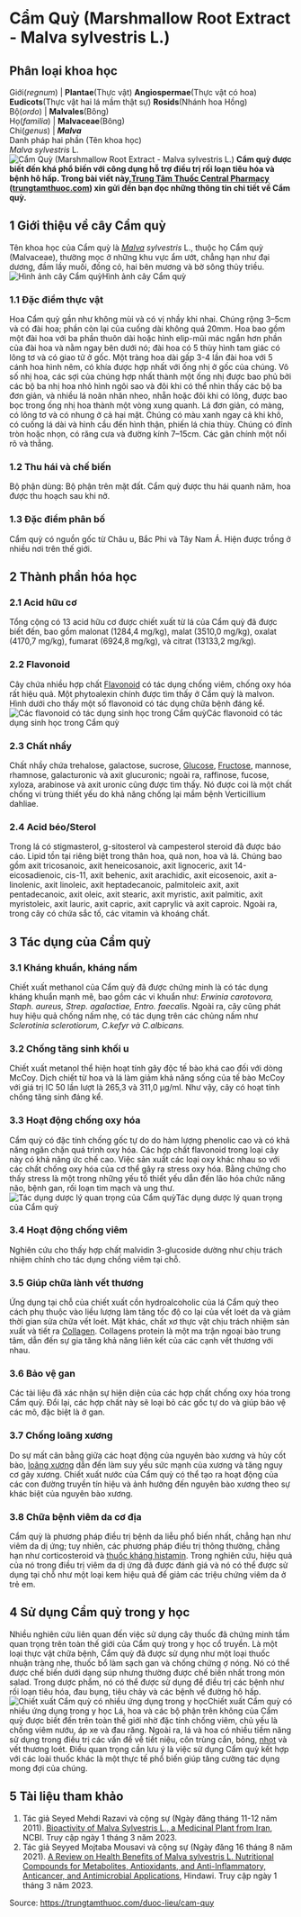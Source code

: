 # Cẩm Quỳ (Marshmallow Root Extract - Malva sylvestris L.)

Phân loại khoa học  
---  
Giới(_regnum_) |  **Plantae**(Thực vật) **Angiospermae**(Thực vật có hoa) **Eudicots**(Thực vật hai lá mầm thật sự) **Rosids**(Nhánh hoa Hồng)  
Bộ(_ordo_) | **Malvales**(Bông)  
Họ(_familia_) | **Malvaceae**(Bông)  
Chi(_genus_) | **_Malva_**  
Danh pháp hai phần (Tên khoa học)  
_Malva sylvestris_ L.  
![Cẩm Quỳ \(Marshmallow Root Extract - Malva sylvestris L.\)](https://trungtamthuoc.com/images/others/cam-quy-1-3713.jpg)
**Cẩm quỳ được biết đến khá phổ biến với công dụng hỗ trợ điều trị rối loạn tiêu hóa và bệnh hô hấp. Trong bài viết này,[Trung Tâm Thuốc Central Pharmacy](https://trungtamthuoc.com/ "Trung Tâm Thuốc Central Pharmacy") ([trungtamthuoc.com](https://trungtamthuoc.com/ "trungtamthuoc.com")) xin gửi đến bạn đọc những thông tin chi tiết về Cẩm quỳ.**
##  1 Giới thiệu về cây Cẩm quỳ
Tên khoa học của Cẩm quỳ là _[Malva](https://trungtamthuoc.com/hoat-chat/malva "Malva") sylvestris_ L., thuộc họ Cẩm quỳ (Malvaceae), thường mọc ở những khu vực ẩm ướt, chẳng hạn như đại dương, đầm lầy muối, đồng cỏ, hai bên mương và bờ sông thủy triều.
![Hình ảnh cây Cẩm quỳ](https://trungtamthuoc.com/images/item/cam-quy-2.jpg)Hình ảnh cây Cẩm quỳ
### 1.1 Đặc điểm thực vật
Hoa Cẩm quỳ gần như không mùi và có vị nhầy khi nhai. Chúng rộng 3–5cm và có đài hoa; phần còn lại của cuống dài không quá 20mm. Hoa bao gồm một đài hoa với ba phần thuôn dài hoặc hình elip-mũi mác ngắn hơn phần của đài hoa và nằm ngay bên dưới nó; đài hoa có 5 thùy hình tam giác có lông tơ và có giao tử ở gốc. Một tràng hoa dài gấp 3-4 lần đài hoa với 5 cánh hoa hình nêm, có khía được hợp nhất với ống nhị ở gốc của chúng. Vô số nhị hoa, các sợi của chúng hợp nhất thành một ống nhị được bao phủ bởi các bộ ba nhị hoa nhỏ hình ngôi sao và đôi khi có thể nhìn thấy các bộ ba đơn giản, và nhiều lá noãn nhăn nheo, nhẵn hoặc đôi khi có lông, được bao bọc trong ống nhị hoa thành một vòng xung quanh. 
Lá đơn giản, có màng, có lông tơ và có nhung ở cả hai mặt. Chúng có màu xanh ngay cả khi khô, có cuống lá dài và hình cầu đến hình thận, phiến lá chia thùy. Chúng có đỉnh tròn hoặc nhọn, có răng cưa và đường kính 7–15cm. Các gân chính một nổi rõ và thẳng. 
### 1.2 Thu hái và chế biến
Bộ phận dùng: Bộ phận trên mặt đất.
Cẩm quỳ được thu hái quanh năm, hoa được thu hoạch sau khi nở.
### 1.3 Đặc điểm phân bố
Cẩm quỳ có nguồn gốc từ Châu u, Bắc Phi và Tây Nam Á. Hiện được trồng ở nhiều nơi trên thế giới.
##  2 Thành phần hóa học
### 2.1 Acid hữu cơ
Tổng cộng có 13 acid hữu cơ được chiết xuất từ ​​lá của Cẩm quỳ đã được biết đến, bao gồm malonat (1284,4 mg/kg), malat (3510,0 mg/kg), oxalat (4170,7 mg/kg), fumarat (6924,8 mg/kg), và citrat (13133,2 mg/kg).
### 2.2 Flavonoid
Cây chứa nhiều hợp chất [Flavonoid](https://trungtamthuoc.com/hoat-chat/flavonoid "Flavonoid") có tác dụng chống viêm, chống oxy hóa rất hiệu quả. Một phytoalexin chính được tìm thấy ở Cẩm quỳ là malvon. Hình dưới cho thấy một số flavonoid có tác dụng chữa bệnh đáng kể.
![Các flavonoid có tác dụng sinh học trong Cẩm quỳ](https://trungtamthuoc.com/images/item/cam-quy-4\(1\).jpg)Các flavonoid có tác dụng sinh học trong Cẩm quỳ
### 2.3 Chất nhầy
Chất nhầy chứa trehalose, galactose, sucrose, [Glucose](https://trungtamthuoc.com/hoat-chat/glucose "Glucose"), [Fructose](https://trungtamthuoc.com/hoat-chat/fructose "Fructose"), mannose, rhamnose, galacturonic và axit glucuronic; ngoài ra, raffinose, fucose, xyloza, arabinose và axit uronic cũng được tìm thấy. Nó được coi là một chất chống vi trùng thiết yếu do khả năng chống lại mầm bệnh Verticillium dahliae.
### 2.4 Acid béo/Sterol
Trong lá có stigmasterol, g-sitosterol và campesterol steroid đã được báo cáo. Lipid tồn tại riêng biệt trong thân hoa, quả non, hoa và lá. Chúng bao gồm axit tricosanoic, axit heneicosanoic, axit lignoceric, axit 14-eicosadienoic, cis-11, axit behenic, axit arachidic, axit eicosenoic, axit a-linolenic, axit linoleic, axit heptadecanoic, palmitoleic axit, axit pentadecanoic, axit oleic, axit stearic, axit myristic, axit palmitic, axit myristoleic, axit lauric, axit capric, axit caprylic và axit caproic. 
Ngoài ra, trong cây có chứa sắc tố, các vitamin và khoáng chất.
##  3 Tác dụng của Cẩm quỳ
### 3.1 Kháng khuẩn, kháng nấm
Chiết xuất methanol của Cẩm quỳ đã được chứng minh là có tác dụng kháng khuẩn mạnh mẽ, bao gồm các vi khuẩn như: _Erwinia carotovora, Staph. aureus, Strep. agalactiae, Entro. faecalis_.
Ngoài ra, cây cũng phát huy hiệu quả chống nấm nhẹ, có tác dụng trên các chủng nấm như _Sclerotinia sclerotiorum, C.kefyr và C.albicans._
### 3.2 Chống tăng sinh khối u
Chiết xuất metanol thể hiện hoạt tính gây độc tế bào khá cao đối với dòng McCoy. Dịch chiết từ hoa và lá làm giảm khả năng sống của tế bào McCoy với giá trị IC 50 lần lượt là 265,3 và 311,0 µg/ml. Như vậy, cây có hoạt tính chống tăng sinh đáng kể.
### 3.3 Hoạt động chống oxy hóa
Cẩm quỳ có đặc tính chống gốc tự do do hàm lượng phenolic cao và có khả năng ngăn chặn quá trình oxy hóa. Các hợp chất flavonoid trong loại cây này có khả năng ức chế cao. Việc sản xuất các loại oxy khác nhau so với các chất chống oxy hóa của cơ thể gây ra stress oxy hóa. Bằng chứng cho thấy stress là một trong những yếu tố thiết yếu dẫn đến lão hóa chức năng não, bệnh gan, rối loạn tim mạch và ung thư.
![Tác dụng dược lý quan trọng của Cẩm quỳ](https://trungtamthuoc.com/images/item/cam-quy-5.jpg)Tác dụng dược lý quan trọng của Cẩm quỳ
### 3.4 Hoạt động chống viêm
Nghiên cứu cho thấy hợp chất malvidin 3-glucoside dường như chịu trách nhiệm chính cho tác dụng chống viêm tại chỗ. 
### 3.5 Giúp chữa lành vết thương
Ứng dụng tại chỗ của chiết xuất cồn hydroalcoholic của lá Cẩm quỳ theo cách phụ thuộc vào liều lượng làm tăng tốc độ co lại của vết loét da và giảm thời gian sửa chữa vết loét. Mặt khác, chất xơ thực vật chịu trách nhiệm sản xuất và tiết ra [Collagen](https://trungtamthuoc.com/hoat-chat/collagen "Collagen"). Collagens protein là một ma trận ngoại bào trung tâm, dẫn đến sự gia tăng khả năng liên kết của các cạnh vết thương với nhau.
### 3.6 Bảo vệ gan
Các tài liệu đã xác nhận sự hiện diện của các hợp chất chống oxy hóa trong Cẩm quỳ. Đổi lại, các hợp chất này sẽ loại bỏ các gốc tự do và giúp bảo vệ các mô, đặc biệt là ở gan.
### 3.7 Chống loãng xương
Do sự mất cân bằng giữa các hoạt động của nguyên bào xương và hủy cốt bào, [loãng xương](https://trungtamthuoc.com/bai-viet/trieu-chung-va-nguyen-nhan-gay-benh-loang-xuong "loãng xương") dẫn đến làm suy yếu sức mạnh của xương và tăng nguy cơ gãy xương. Chiết xuất nước của Cẩm quỳ có thể tạo ra hoạt động của các con đường truyền tín hiệu và ảnh hưởng đến nguyên bào xương theo sự khác biệt của nguyên bào xương.
### 3.8 Chữa bệnh viêm da cơ địa
Cẩm quỳ là phương pháp điều trị bệnh da liễu phổ biến nhất, chẳng hạn như viêm da dị ứng; tuy nhiên, các phương pháp điều trị thông thường, chẳng hạn như corticosteroid và [thuốc kháng histamin](https://trungtamthuoc.com/bai-viet/duoc-ly-ve-histamin-va-nhom-thuoc-khang-histamin "thuốc kháng histamin"). Trong nghiên cứu, hiệu quả của nó trong điều trị viêm da dị ứng đã được đánh giá và nó có thể được sử dụng tại chỗ như một loại kem hiệu quả để giảm các triệu chứng viêm da ở trẻ em.
##  4 Sử dụng Cẩm quỳ trong y học
Nhiều nghiên cứu liên quan đến việc sử dụng cây thuốc đã chứng minh tầm quan trọng trên toàn thế giới của Cẩm quỳ trong y học cổ truyền. Là một loại thực vật chữa bệnh, Cẩm quỳ đã được sử dụng như một loại thuốc nhuận tràng nhẹ, thuốc bổ làm sạch gan và chống chứng ợ nóng. Nó có thể được chế biến dưới dạng súp nhưng thường được chế biến nhất trong món salad. Trong dược phẩm, nó có thể được sử dụng để điều trị các bệnh như rối loạn tiêu hóa, đau bụng, tiêu chảy và các bệnh về đường hô hấp.
![Chiết xuất Cẩm quỳ có nhiều ứng dụng trong y học](https://trungtamthuoc.com/images/item/cam-quy-6.jpg)Chiết xuất Cẩm quỳ có nhiều ứng dụng trong y học
Lá, hoa và các bộ phận trên không của Cẩm quỳ được biết đến trên toàn thế giới nhờ đặc tính chống viêm, chủ yếu là chống viêm nướu, áp xe và đau răng. Ngoài ra, lá và hoa có nhiều tiềm năng sử dụng trong điều trị các vấn đề về tiết niệu, côn trùng cắn, bỏng, [nhọt](https://trungtamthuoc.com/bai-viet/nhot "nhọt") và vết thương loét. Điều quan trọng cần lưu ý là việc sử dụng Cẩm quỳ kết hợp với các loài thuốc khác là một thực tế phổ biến giúp tăng cường tác dụng mong đợi của chúng. 
##  5 Tài liệu tham khảo
1. Tác giả Seyed Mehdi Razavi và cộng sự (Ngày đăng tháng 11-12 năm 2011). [Bioactivity of Malva Sylvestris L., a Medicinal Plant from Iran](https://www.ncbi.nlm.nih.gov/pmc/articles/PMC3586856/), NCBI. Truy cập ngày 1 tháng 3 năm 2023. 
2. Tác giả Seyyed Mojtaba Mousavi và cộng sự (Ngày đăng 16 tháng 8 năm 2021). [A Review on Health Benefits of Malva sylvestris L. Nutritional Compounds for Metabolites, Antioxidants, and Anti-Inflammatory, Anticancer, and Antimicrobial Applications](https://www.hindawi.com/journals/ecam/2021/5548404/), Hindawi. Truy cập ngày 1 tháng 3 năm 2023. 


Source: https://trungtamthuoc.com/duoc-lieu/cam-quy